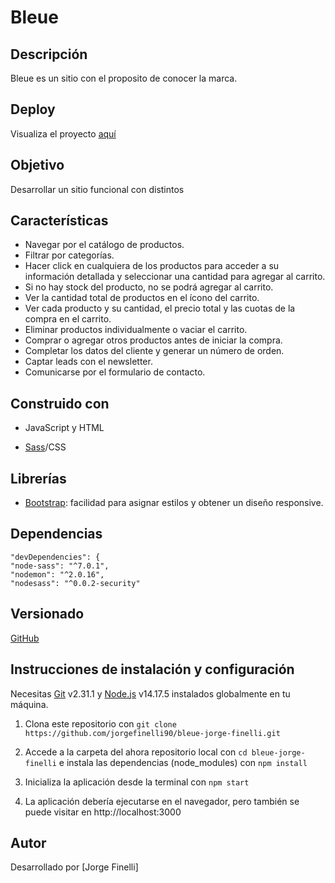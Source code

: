 # Bleue

## Descripción

Bleue es un sitio con el proposito de conocer la marca.

## Deploy

Visualiza el proyecto [aquí](http://jfinelli.com.ar/)

## Objetivo

Desarrollar un sitio funcional con distintos

## Características

* Navegar por el catálogo de productos.
* Filtrar por categorías.
* Hacer click en cualquiera de los productos para acceder a su información detallada y seleccionar una cantidad para agregar al carrito.
* Si no hay stock del producto, no se podrá agregar al carrito.
* Ver la cantidad total de productos en el ícono del carrito.
* Ver cada producto y su cantidad, el precio total y las cuotas de la compra en el carrito.
* Eliminar productos individualmente o vaciar el carrito.
* Comprar o agregar otros productos antes de iniciar la compra.
* Completar los datos del cliente y generar un número de orden.
* Captar leads con el newsletter.
* Comunicarse por el formulario de contacto.

## Construido con
- JavaScript y HTML

- [Sass](https://sass-lang.com/)/CSS

## Librerías

- [Bootstrap](https://getbootstrap.com/): facilidad para asignar estilos y obtener un diseño responsive.

## Dependencias
    "devDependencies": {
    "node-sass": "^7.0.1",
    "nodemon": "^2.0.16",
    "nodesass": "^0.0.2-security"

## Versionado

[GitHub](https://github.com/)

## Instrucciones de instalación y configuración

Necesitas [Git](https://git-scm.com/) v2.31.1 y [Node.js](https://nodejs.org/es/) v14.17.5 instalados globalmente en tu máquina.

1. Clona este repositorio con `git clone https://github.com/jorgefinelli90/bleue-jorge-finelli.git`

2. Accede a la carpeta del ahora repositorio local con `cd bleue-jorge-finelli` e instala las dependencias (node_modules) con `npm install`

3. Inicializa la aplicación desde la terminal con `npm start`

4. La aplicación debería ejecutarse en el navegador, pero también se puede visitar en http://localhost:3000

## Autor

Desarrollado por [Jorge Finelli]